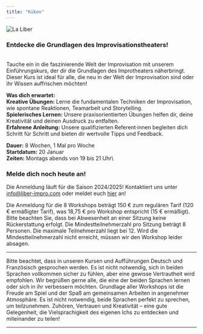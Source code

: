 ```yaml
---
title: "Küken"
---
```


<img src="../../../images/10.webp" alt="La Liber">

### Entdecke die Grundlagen des Improvisationstheaters!

\
Tauche ein in die faszinierende Welt der Improvisation mit unserem Einführungskurs, der dir die Grundlagen des Improtheaters näherbringt. Dieser Kurs ist ideal für alle, die neu in der Welt der Improvisation sind oder ihr Wissen auffrischen möchten!

**Was dich erwartet:**\
**Kreative Übungen:** Lerne die fundamentalen Techniken der Improvisation, wie spontane Reaktionen, Teamarbeit und Storytelling.\
**Spielerisches Lernen:** Unsere praxisorientierten Übungen helfen dir, deine Kreativität und deinen Ausdruck zu entfalten.\
**Erfahrene Anleitung:** Unsere qualifizierten Referent·innen begleiten dich Schritt für Schritt und bieten dir wertvolle Tipps und Feedback.

**Dauer:** 8 Wochen, 1 Mal pro Woche\
**Startdatum:** 20 Januar\
**Zeiten:** Montags abends von 19 bis 21 Uhr\

### Melde dich noch heute an!

Die Anmeldung läuft für die Saison 2024/2025! Kontaktiert uns unter info@liber-impro.com oder meldet euch [hier](https://forms.gle/q5UrvH55uodbzTXn6) an! 


Die Anmeldung für die 8 Workshops beträgt 150 € zum regulären Tarif (120 € ermäßigter Tarif), was 18,75 € pro Workshop entspricht (15 € ermäßigt). Bitte beachten Sie, dass bei Abwesenheit an einer Sitzung keine Rückerstattung erfolgt. Die Mindestteilnehmerzahl pro Sitzung beträgt 8 Personen. Die maximale Teilnehmerzahl liegt bei 12. Wird die Mindestteilnehmerzahl nicht erreicht, müssen wir den Workshop leider absagen.

---

Bitte beachtet, dass in unseren Kursen und Aufführungen Deutsch und Französisch gesprochen werden. Es ist nicht notwendig, sich in beiden Sprachen vollkommen sicher zu fühlen, aber eine gewisse Vertrautheit wird empfohlen. Wir begrüßen gerne alle, die eine der beiden Sprachen lernen oder sich in ihr verbessern möchten. Grundlage aller Workshops ist die Freude am Spiel und der Spaß am gemeinsamen Arbeiten in angenehmer Atmosphäre. Es ist nicht notwendig, beide Sprachen perfekt zu sprechen, um teilzunehmen. Zuhören, Vertrauen und Kreativität – eine gute Gelegenheit, die Vielsprachigkeit des eigenen Ichs zu entdecken und miteinander zu teilen! 

---
